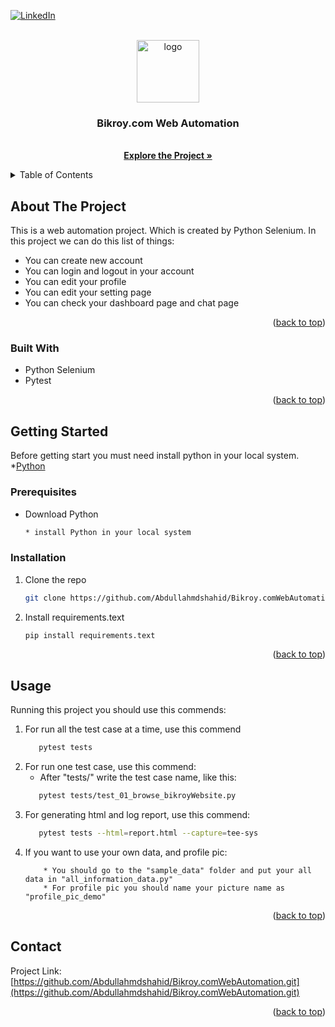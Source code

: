 <div id="top"></div>

[![LinkedIn][linkedin-shield]][linkedin-url]



<!-- PROJECT LOGO -->
<br />
<div align="center">
  <img src="BikroyWebAutomation/sample_data/logo.png" alt="logo" width="100" height="100">
  <h3 align="center">Bikroy.com Web Automation</h3>

  <p align="center">
    <br />
    <a href="https://github.com/Abdullahmdshahid/Bikroy.comWebAutomation"><strong>Explore the Project »</strong></a>
  </p>
</div>



<!-- TABLE OF CONTENTS -->
<details>
  <summary>Table of Contents</summary>
  <ol>
    <li>
      <a href="#about-the-project">About The Project</a>
      <ul>
        <li><a href="#built-with">Built With</a></li>
      </ul>
    </li>
    <li>
      <a href="#getting-started">Getting Started</a>
      <ul>
        <li><a href="#prerequisites">Prerequisites</a></li>
        <li><a href="#installation">Installation</a></li>
      </ul>
    </li>
    <li><a href="#usage">Usage</a></li>
    <li><a href="#contact">Contact</a></li>
  </ol>
</details>



<!-- ABOUT THE PROJECT -->
## About The Project

This is a web automation project. Which is created by Python Selenium. In this project we can do this list of things:
* You can create new account
* You can login and logout in your account
* You can edit your profile
* You can edit your setting page
* You can check your dashboard page and chat page

<p align="right">(<a href="#top">back to top</a>)</p>



### Built With

* Python Selenium
* Pytest

<p align="right">(<a href="#top">back to top</a>)</p>



<!-- GETTING STARTED -->
## Getting Started

Before getting start you must need install python in your local system.
*[Python](https://www.python.org/downloads/)

### Prerequisites

* Download Python
  ```sh
  * install Python in your local system
  ```

### Installation

1. Clone the repo
   ```sh
   git clone https://github.com/Abdullahmdshahid/Bikroy.comWebAutomation.git
   ```
2. Install requirements.text
   ```sh
   pip install requirements.text
   ```

<p align="right">(<a href="#top">back to top</a>)</p>



<!-- USAGE EXAMPLES -->
## Usage

Running this project you should use this commends:

1. For run all the test case at a time, use this commend
    ```sh
       pytest tests
    ```
2. For run one test case, use this commend:
   * After "tests/" write the test case name, like this:
    ```sh
       pytest tests/test_01_browse_bikroyWebsite.py
    ```
3. For generating html and log report, use this commend:
    ```sh
       pytest tests --html=report.html --capture=tee-sys
    ```
4. If you want to use your own data, and profile pic:
   ```
       * You should go to the "sample_data" folder and put your all data in "all_information_data.py"
       * For profile pic you should name your picture name as "profile_pic_demo"
   ```
   

<p align="right">(<a href="#top">back to top</a>)</p>


<!-- CONTACT -->
## Contact

Project Link: [https://github.com/Abdullahmdshahid/Bikroy.comWebAutomation.git](https://github.com/Abdullahmdshahid/Bikroy.comWebAutomation.git)

<p align="right">(<a href="#top">back to top</a>)</p>


<!-- MARKDOWN LINKS & IMAGES -->
<!-- https://www.markdownguide.org/basic-syntax/#reference-style-links -->
[linkedin-shield]: https://img.shields.io/badge/-LinkedIn-black.svg?style=for-the-badge&logo=linkedin&colorB=555
[linkedin-url]: https://linkedin.com/in/https://www.linkedin.com/in/abdullah-shahid-9b9048185/



